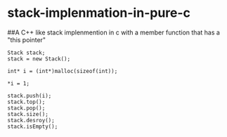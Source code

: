 # stack-implenmation-in-pure-c

##A C++ like stack implenmention in c with a member function that has a "this pointer"

```
Stack stack;
stack = new Stack();

int* i = (int*)malloc(sizeof(int));

*i = 1;

stack.push(i);
stack.top();
stack.pop();
stack.size();
stack.desroy();
stack.isEmpty();

```
